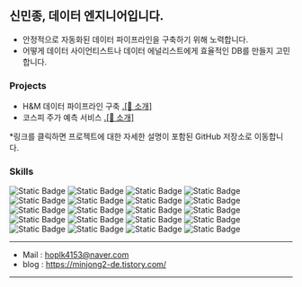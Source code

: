 

## 신민종, 데이터 엔지니어입니다.

- 안정적으로 자동화된 데이터 파이프라인을 구축하기 위해 노력합니다.
- 어떻게 데이터 사이언티스트나 데이터 에널리스트에게 효율적인 DB를 만들지 고민합니다.

### Projects

- H&M 데이터 파이프라인 구축   <a href="https://github.com/minjong3/HM-Data-pipline">.[🔗 소개]</a>
- 코스피 주가 예측 서비스      <a href="https://github.com/minjong3/Stock-price-prediction-service">.[🔗 소개]</a>

*링크를 클릭하면 프로젝트에 대한 자세한 설명이 포함된 GitHub 저장소로 이동합니다.

### Skills

![Static Badge](https://img.shields.io/badge/Python-%23003057) ![Static Badge](https://img.shields.io/badge/MySQL-%23003057) ![Static Badge](https://img.shields.io/badge/MongoDB-%23003057) ![Static Badge](https://img.shields.io/badge/PostgreSQL-%23003057) ![Static Badge](https://img.shields.io/badge/AWS%20S3-%23003057) ![Static Badge](https://img.shields.io/badge/AWS%20EMR-%23003057) ![Static Badge](https://img.shields.io/badge/AWS%20EC2-%23003057) ![Static Badge](https://img.shields.io/badge/AWS%20Quicksight-%23003057) ![Static Badge](https://img.shields.io/badge/AWS%20Athena-%23003057) ![Static Badge](https://img.shields.io/badge/Docker%20-%23003057) ![Static Badge](https://img.shields.io/badge/Kubernetes%20-%23003057) ![Static Badge](https://img.shields.io/badge/Grafana%20-%23003057) ![Static Badge](https://img.shields.io/badge/Streamlit%20-%23003057) ![Static Badge](https://img.shields.io/badge/Flask%20-%23003057) ![Static Badge](https://img.shields.io/badge/Apache%20Airflow%20-%23003057) ![Static Badge](https://img.shields.io/badge/Apache%20Spark%20-%23003057) ![Static Badge](https://img.shields.io/badge/Apache%20Hadoop%20-%23003057) ![Static Badge](https://img.shields.io/badge/LSTM%20-%23003057) ![Static Badge](https://img.shields.io/badge/LGBM%20-%23003057) ![Static Badge](https://img.shields.io/badge/XG%20Boost%20-%23003057)

















 









***
- Mail : hoplk4153@naver.com
- blog : https://minjong2-de.tistory.com/
***

<!--
**minjong3/minjong3** is a ✨ _special_ ✨ repository because its `README.md` (this file) appears on your GitHub profile.

Here are some ideas to get you started:

- 🔭 I’m currently working on ...
- 🌱 I’m currently learning ...
- 👯 I’m looking to collaborate on ...
- 🤔 I’m looking for help with ...
- 💬 Ask me about ...
- 📫 How to reach me: ...
- 😄 Pronouns: ...
- ⚡ Fun fact: ...
-->
